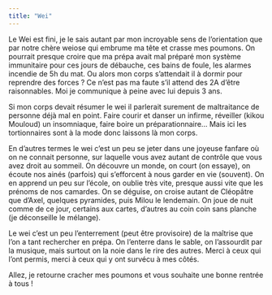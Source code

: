 ```yaml
---
title: "Wei"
---
```


Le Wei est fini, je le sais autant par mon incroyable sens de l’orientation que par notre chère weiose qui
embrume ma tête et crasse mes poumons. On pourrait presque croire que ma prépa avait mal préparé
mon système immunitaire pour ces jours de débauche, ces bains de foule, les alarmes incendie de 5h
du mat. Ou alors mon corps s’attendait il à dormir pour reprendre des forces ? Ce n’est pas ma faute s’il
attend des 2A d’être raisonnables. Moi je communique à peine avec lui depuis 3 ans.

Si mon corps devait résumer le wei il parlerait surement de maltraitance de personne déjà mal en point.
Faire courir et danser un infirme, réveiller (kikou Mouloud) un insomniaque, faire boire un
préparationnaire... Mais ici les tortionnaires sont à la mode donc laissons là mon corps.

En d’autres termes le wei c’est un peu se jeter dans une joyeuse fanfare où on ne connait personne, sur
laquelle vous avez autant de contrôle que vous avez droit au sommeil. On découvre un monde, on court
(on essaye), on écoute nos ainés (parfois) qui s’efforcent à nous garder en vie (souvent). On en apprend
un peu sur l’école, on oublie très vite, presque aussi vite que les prénoms de nos camardes. On se
déguise, on croise autant de Cléopâtre que d’Axel, quelques pyramides, puis Milou le lendemain. On
joue de nuit comme de ce jour, certains aux cartes, d’autres au coin coin sans planche (je déconseille le
mélange).

Le wei c’est un peu l’enterrement (peut être provisoire) de la maîtrise que l’on a tant rechercher en
prépa. On l’enterre dans le sable, on l’assourdit par la musique, mais surtout on la noie dans le rire des
autres. Merci à ceux qui l’ont permis, merci à ceux qui y ont survécu à mes côtés.

Allez, je retourne cracher mes poumons et vous souhaite une bonne rentrée à tous !